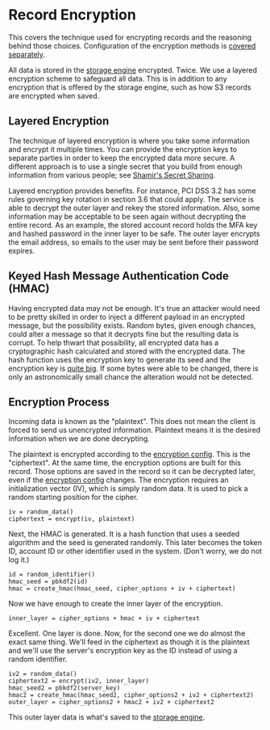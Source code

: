 Record Encryption
=================

This covers the technique used for encrypting records and the reasoning behind those choices. Configuration of the encryption methods is [covered separately][encryption config].

All data is stored in the [storage engine] encrypted. Twice. We use a layered encryption scheme to safeguard all data. This is in addition to any encryption that is offered by the storage engine, such as how S3 records are encrypted when saved.


Layered Encryption
------------------

The technique of layered encryption is where you take some information and encrypt it multiple times. You can provide the encryption keys to separate parties in order to keep the encrypted data more secure. A different approach is to use a single secret that you build from enough information from various people; see [Shamir's Secret Sharing](https://en.wikipedia.org/wiki/Shamir%27s_Secret_Sharing).

Layered encryption provides benefits. For instance, PCI DSS 3.2 has some rules governing key rotation in section 3.6 that could apply. The service is able to decrypt the outer layer and rekey the stored information. Also, some information may be acceptable to be seen again without decrypting the entire record. As an example, the stored account record holds the MFA key and hashed password in the inner layer to be safe. The outer layer encrypts the email address, so emails to the user may be sent before their password expires.


Keyed Hash Message Authentication Code (HMAC)
---------------------------------------------

Having encrypted data may not be enough. It's true an attacker would need to be pretty skilled in order to inject a different payload in an encrypted message, but the possibility exists. Random bytes, given enough chances, could alter a message so that it decrypts fine but the resulting data is corrupt. To help thwart that possibility, all encrypted data has a cryptographic hash calculated and stored with the encrypted data. The hash function uses the encryption key to generate its seed and the encryption key is [quite big](strength-and-numbers.md). If some bytes were able to be changed, there is only an astronomically small chance the alteration would not be detected.


Encryption Process
------------------

Incoming data is known as the "plaintext". This does not mean the client is forced to send us unencrypted information. Plaintext means it is the desired information when we are done decrypting.

The plaintext is encrypted according to the [encryption config]. This is the "ciphertext". At the same time, the encryption options are built for this record. Those options are saved in the record so it can be decrypted later, even if the [encryption config] changes. The encryption requires an initialization vector (IV), which is simply random data. It is used to pick a random starting position for the cipher.

    iv = random_data()
    ciphertext = encrypt(iv, plaintext)

Next, the HMAC is generated. It is a hash function that uses a seeded algorithm and the seed is generated randomly. This later becomes the token ID, account ID or other identifier used in the system. (Don't worry, we do not log it.)

    id = random_identifier()
    hmac_seed = pbkdf2(id)
    hmac = create_hmac(hmac_seed, cipher_options + iv + ciphertext)

Now we have enough to create the inner layer of the encryption.

    inner_layer = cipher_options + hmac + iv + ciphertext

Excellent. One layer is done. Now, for the second one we do almost the exact same thing. We'll feed in the ciphertext as though it is the plaintext and we'll use the server's encryption key as the ID instead of using a random identifier.

    iv2 = random_data()
    ciphertext2 = encrypt(iv2, inner_layer)
    hmac_seed2 = pbkdf2(server_key)
    hmac2 = create_hmac(hmac_seed2, cipher_options2 + iv2 + ciphertext2)
    outer_layer = cipher_options2 + hmac2 + iv2 + ciphertext2

This outer layer data is what's saved to the [storage engine].


[encryption config]: encryption.md
[storage engine]: storage.md
